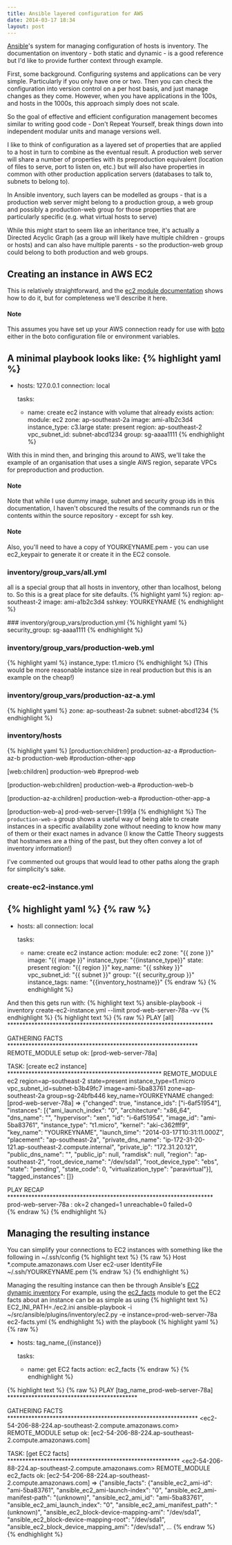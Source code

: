 ```yaml
---
title: Ansible layered configuration for AWS
date: 2014-03-17 18:34
layout: post
---
```

[Ansible](http://ansible.com/)'s system for managing configuration of hosts is
inventory. The documentation on inventory - both static and dynamic - is a 
good reference but I'd like to provide further context through example. 

First, some background. Configuring systems and applications can be very simple. Particularly
if you only have one or two. Then you can check the configuration into version control on a per
host basis, and just manage changes as they come. However, when you have applications in the
100s, and hosts in the 1000s, this approach simply does not scale.

So the goal of effective and efficient configuration management becomes similar to writing
good code - Don't Repeat Yourself, break things down into independent modular units and 
manage versions well. 

I like to think of configuration as a layered set of properties that are applied to a host
in turn to combine as the eventual result. A production web server will share a number of
properties with its preproduction equivalent (location of files to serve, port to listen on, 
etc.) but will also have properties in common with other production application servers 
(databases to talk to, subnets to belong to). 

In Ansible inventory, such layers can be modelled as groups - that is a production web
server might belong to a production group, a web group and possibly a production-web group
for those properties that are particularly specific (e.g. what virtual hosts to serve)

While this might start to seem like an inheritance tree, it's actually a Directed Acyclic 
Graph (as a group will likely have multiple children - groups or hosts) and can also have
multiple parents - so the production-web group could belong to both production and web
groups.

## Creating an instance in AWS EC2
This is relatively straightforward, and the [ec2 module documentation](http://docs.ansible.com/ec2_module.html#examples)
shows how to do it, but for completeness we'll describe it here. 

#### Note
This assumes you have set up your AWS connection ready for use
with [boto](http://boto.readthedocs.org/en/latest/boto_config_tut.html)
either in the boto configuration file or environment variables.

A minimal playbook looks like:
{% highlight yaml %}
---
- hosts: 127.0.0.1
  connection: local

  tasks:
  - name: create ec2 instance with volume that already exists
    action: 
      module: ec2 
      zone: ap-southeast-2a
      image: ami-a1b2c3d4
      instance_type: c3.large
      state: present
      region: ap-southeast-2
      vpc_subnet_id: subnet-abcd1234
      group: sg-aaaa1111
{% endhighlight %}

With this in mind then, and bringing this around to AWS, we'll take the example of
an organisation that uses a single AWS region, separate VPCs for preproduction and 
production. 

#### Note
Note that while I use dummy image, subnet and security group ids in this documentation,
I haven't obscured the results of the commands run or the contents within the source
repository - except for ssh key.

#### Note
Also, you'll need to have a copy of YOURKEYNAME.pem - you can use ec2_keypair to generate it
or create it in the EC2 console.

### inventory/group_vars/all.yml
all is a special group that all hosts in inventory, other than localhost, belong to. 
So this is a great place for site defaults. 
{% highlight yaml %}
region: ap-southeast-2
image: ami-a1b2c3d4
sshkey: YOURKEYNAME
{% endhighlight %}

### inventory/group_vars/production.yml 
{% highlight yaml %}
security_group: sg-aaaa1111
{% endhighlight %}

### inventory/group_vars/production-web.yml
{% highlight yaml %}
instance_type: t1.micro
{% endhighlight %}
(This would be more reasonable instance size in real production but this is an example on the cheap!)

### inventory/group_vars/production-az-a.yml
{% highlight yaml %}
zone: ap-southeast-2a
subnet: subnet-abcd1234
{% endhighlight %}

### inventory/hosts
{% highlight yaml %}
[production:children]
production-az-a
#production-az-b
production-web
#production-other-app

[web:children]
production-web
#preprod-web

[production-web:children]
production-web-a
#production-web-b

[production-az-a:children]
production-web-a
#production-other-app-a

[production-web-a]
prod-web-server-[1:99]a
{% endhighlight %}
The `production-web-a` group shows a useful way of being able to create instances
in a specific availability zone without needing to know how many of them or their
exact names in advance (I know the Cattle Theory suggests that hostnames are a
thing of the past, but they often convey a lot of inventory information!)

I've commented out groups that would lead to other paths along the graph for
simplicity's sake.

### create-ec2-instance.yml
{% highlight yaml %}
{% raw %}
---
- hosts: all
  connection: local

  tasks:
  - name: create ec2 instance
    action: 
      module: ec2 
      zone: "{{ zone }}"
      image: "{{ image }}"
      instance_type: "{{instance_type}}"
      state: present
      region: "{{ region }}"
      key_name: "{{ sshkey }}"
      vpc_subnet_id: "{{ subnet }}"
      group: "{{ security_group }}"
      instance_tags: 
        name: "{{inventory_hostname}}"
{% endraw %}
{% endhighlight %}

And then this gets run with:
{% highlight text %}
ansible-playbook -i inventory create-ec2-instance.yml --limit prod-web-server-78a -vv
{% endhighlight %}
{% highlight text %}
{% raw %}
PLAY [all] ******************************************************************** 

GATHERING FACTS *************************************************************** 
<prod-web-server-78a> REMOTE_MODULE setup
ok: [prod-web-server-78a]

TASK: [create ec2 instance] *************************************************** 
<prod-web-server-78a> REMOTE_MODULE ec2 region=ap-southeast-2 state=present instance_type=t1.micro vpc_subnet_id=subnet-b3b49fc7 image=ami-5ba83761 zone=ap-southeast-2a group=sg-24bfb446 key_name=YOURKEYNAME
changed: [prod-web-server-78a] => {"changed": true, "instance_ids": ["i-6af51954"], "instances": [{"ami_launch_index": "0", "architecture": "x86_64", "dns_name": "", "hypervisor": "xen", "id": "i-6af51954", "image_id": "ami-5ba83761", "instance_type": "t1.micro", "kernel": "aki-c362fff9", "key_name": "YOURKEYNAME", "launch_time": "2014-03-17T10:31:11.000Z", "placement": "ap-southeast-2a", "private_dns_name": "ip-172-31-20-121.ap-southeast-2.compute.internal", "private_ip": "172.31.20.121", "public_dns_name": "", "public_ip": null, "ramdisk": null, "region": "ap-southeast-2", "root_device_name": "/dev/sda1", "root_device_type": "ebs", "state": "pending", "state_code": 0, "virtualization_type": "paravirtual"}], "tagged_instances": []}

PLAY RECAP ******************************************************************** 
prod-web-server-78a        : ok=2    changed=1    unreachable=0    failed=0   
{% endraw %}
{% endhighlight %}

## Managing the resulting instance
You can simplify your connections to EC2 instances with something like the following in ~/.ssh/config
{% highlight text %}
{% raw %}
Host *.compute.amazonaws.com
User ec2-user
IdentityFile ~/.ssh/YOURKEYNAME.pem
{% endraw %}
{% endhighlight %}

Managing the resulting instance can then be through Ansible's 
[EC2 dynamic inventory](http://docs.ansible.com/intro_dynamic_inventory.html#example-aws-ec2-external-inventory-script)
For example, using the [ec2_facts](http://docs.ansible.com/ec2_facts_module.html)
module to get the EC2 facts about an instance can be as simple as using 
{% highlight text %}
EC2_INI_PATH=./ec2.ini ansible-playbook -i ~/src/ansible/plugins/inventory/ec2.py -e instance=prod-web-server-78a ec2-facts.yml
{% endhighlight %}
with the playbook
{% highlight yaml %}
{% raw %}
- hosts: tag_name_{{instance}}

  tasks:
  - name: get EC2 facts
    action: ec2_facts
{% endraw %}
{% endhighlight %}

{% highlight text %}
{% raw %}
PLAY [tag_name_prod-web-server-78a] ******************************************* 

GATHERING FACTS *************************************************************** 
<ec2-54-206-88-224.ap-southeast-2.compute.amazonaws.com> REMOTE_MODULE setup
ok: [ec2-54-206-88-224.ap-southeast-2.compute.amazonaws.com]

TASK: [get EC2 facts] ********************************************************* 
<ec2-54-206-88-224.ap-southeast-2.compute.amazonaws.com> REMOTE_MODULE ec2_facts
ok: [ec2-54-206-88-224.ap-southeast-2.compute.amazonaws.com] => {"ansible_facts": {"ansible_ec2_ami-id": "ami-5ba83761", "ansible_ec2_ami-launch-index": "0", "ansible_ec2_ami-manifest-path": "(unknown)", "ansible_ec2_ami_id": "ami-5ba83761", "ansible_ec2_ami_launch_index": "0", "ansible_ec2_ami_manifest_path": "(unknown)", "ansible_ec2_block-device-mapping-ami": "/dev/sda1", "ansible_ec2_block-device-mapping-root": "/dev/sda1", "ansible_ec2_block_device_mapping_ami": "/dev/sda1",  ...
{% endraw %}
{% endhighlight %}
